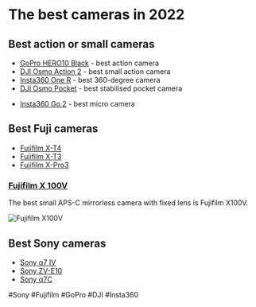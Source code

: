 # The best cameras in 2022

## Best action or small cameras

* [GoPro HERO10 Black](https://gopro.com/en/cz/shop/cameras/hero10-black/CHDHX-101-master.html) - best action camera
* [DJI Osmo Action 2](https://www.dji.com/cz/dji-action-2) - best small action camera
* [Insta360 One R](https://www.insta360.com/product/insta360-oner_twin-edition) - best 360-degree camera
* [DJI Osmo Pocket](https://www.dji.com/cz/pocket-2) - best stabilised pocket camera
- [Insta360 Go 2](https://www.insta360.com/product/insta360-go2) - best micro camera
## Best Fuji cameras

* [Fujifilm X-T4](https://fujifilm-x.com/global/products/cameras/x-t4/)
* [Fujifilm X-T3](https://fujifilm-x.com/global/products/cameras/x-t3/)
* [Fujifilm X-Pro3](https://fujifilm-x.com/en-us/products/cameras/x-pro3/)

### [Fujifilm X 100V](https://fujifilm-x.com/en-us/products/cameras/x100v/)

The best small APS-C mirrorless camera with fixed lens is Fujifilm X100V.

![Fujifilm X100V](Photo/Fujifilm%20X100V.png)
## Best Sony cameras

* [Sony α7 IV](https://www.sony.cz/electronics/fotoaparaty-s-vymennymi-objektivy-2/ilce-7m4)
* [Sony ZV-E10](https://www.sony.co.uk/electronics/interchangeable-lens-cameras/zv-e10)
* [Sony α7C](https://www.sony.co.uk/electronics/interchangeable-lens-cameras/ilce-7c)

#Sony #Fujifilm #GoPro #DJI #Insta360 